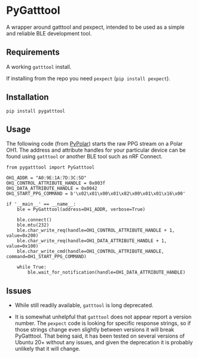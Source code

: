 # PyGatttool

A wrapper around gatttool and pexpect, intended to be used as a simple and reliable BLE development tool.

## Requirements

A working `gatttool` install. 

If installing from the repo you need `pexpect` (`pip install pexpect`).

## Installation

```
pip install pygatttool
```

## Usage

The following code (from [PyPolar](https://github.com/wideopensource/pypolar)) starts the raw PPG stream on a Polar OH1. The address and attribute handles for your particular device can be found using `gatttool` or another BLE tool such as nRF Connect.

```
from pygatttool import PyGatttool

OH1_ADDR = "A0:9E:1A:7D:3C:5D"
OH1_CONTROL_ATTRIBUTE_HANDLE = 0x003f
OH1_DATA_ATTRIBUTE_HANDLE = 0x0042
OH1_START_PPG_COMMAND = b'\x02\x01\x00\x01\x82\x00\x01\x01\x16\x00'

if '__main__' == __name__:
    ble = PyGatttool(address=OH1_ADDR, verbose=True)

    ble.connect()
    ble.mtu(232)
    ble.char_write_req(handle=OH1_CONTROL_ATTRIBUTE_HANDLE + 1, value=0x200)
    ble.char_write_req(handle=OH1_DATA_ATTRIBUTE_HANDLE + 1, value=0x100)
    ble.char_write_cmd(handle=OH1_CONTROL_ATTRIBUTE_HANDLE, command=OH1_START_PPG_COMMAND)

    while True:
        ble.wait_for_notification(handle=OH1_DATA_ATTRIBUTE_HANDLE)
```

## Issues

- While still readily available, `gatttool` is long deprecated.

- It is somewhat unhelpful that `gatttool` does not appear report a version number. The `pexpect` code is looking for specific response strings, so if those strings change even slightly between versions it will break PyGatttool. That being said, it has been tested on several versions of Ubuntu 20+ without any issues, and given the deprecation it is probably unlikely that it will change. 




